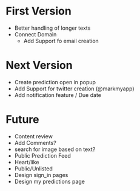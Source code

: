 # First Version
* Better handling of longer texts
* Connect Domain
  * Add Support fo email creation

# Next Version
* Create prediction open in popup
* Add Support for twitter creation (@markmyapp)
* Add notification feature / Due date

# Future
* Content review
* Add Comments?
* search for image based on text?
* Public Prediction Feed
* Heart/like
* Public/Unlisted
* Design sign_in pages
* Design my predictions page
